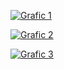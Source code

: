 

[![Grafic 1](https:&#47;&#47;public.tableau.com&#47;static&#47;images&#47;No&#47;Nombredemencionstotalspercandidats&#47;Dashboard1&#47;1_rss.png)](https://public.tableau.com/views/Nombredemencionstotalspercandidats/Dashboard1?:language=es-ES&:display_count=n&:origin=viz_share_link)



[![Grafic 2](https:&#47;&#47;public.tableau.com&#47;static&#47;images&#47;Us&#47;Usuariosmsactivos_16830506749830&#47;Dashboard1&#47;1_rss.png)](https://public.tableau.com/views/Usuariosmsactivos_16830506749830/Dashboard1?:language=es-ES&publish=yes&:display_count=n&:origin=viz_share_link)


[![Grafic 3](https:&#47;&#47;public.tableau.com&#47;static&#47;images&#47;Ca&#47;Candidatsmsactius&#47;Dashboard2&#47;1_rss.png)](https://public.tableau.com/views/Candidatsmsactius/Dashboard2?:language=es-ES&publish=yes&:display_count=n&:origin=viz_share_link)


